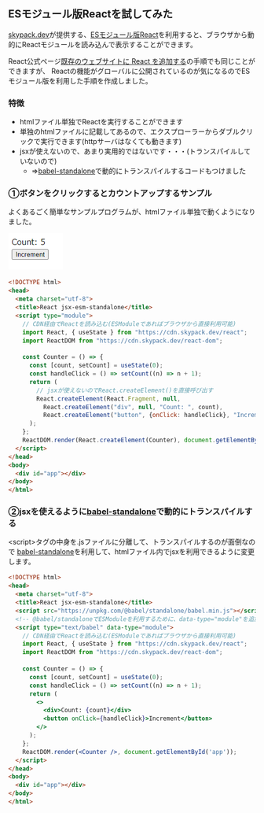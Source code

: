 ## ESモジュール版Reactを試してみた

[skypack.dev](https://cdn.skypack.dev)が提供する、[ESモジュール版React](https://cdn.skypack.dev/react)を利用すると、ブラウザから動的にReactモジュールを読み込んで表示することができます。

React公式ページ[既存のウェブサイトに React を追加する](https://ja.reactjs.org/docs/add-react-to-a-website.html)の手順でも同じことができますが、
Reactの機能がグローバルに公開されているのが気になるのでESモジュール版を利用した手順を作成しました。


### 特徴
* htmlファイル単独でReactを実行することができます
* 単独のhtmlファイルに記載してあるので、エクスプローラーからダブルクリックで実行できます(httpサーバはなくても動きます)
* jsxが使えないので、あまり実用的ではないです・・・(トランスパイルしていないので)
  * ⇒[babel-standalone](https://babeljs.io/docs/en/babel-standalone)で動的にトランスパイルするコードもつけました

### ①ボタンをクリックするとカウントアップするサンプル

よくあるごく簡単なサンプルプログラムが、htmlファイル単独で動くようになりました。

![img1](./img/img1.png)

```html
<!DOCTYPE html>
<head>
  <meta charset="utf-8">
  <title>React jsx-esm-standalone</title>
  <script type="module">
    // CDN経由でReactを読み込む(ESModuleであればブラウザから直接利用可能)
    import React, { useState } from "https://cdn.skypack.dev/react";
    import ReactDOM from "https://cdn.skypack.dev/react-dom";

    const Counter = () => {
      const [count, setCount] = useState(0);
      const handleClick = () => setCount((n) => n + 1);
      return (
        // jsxが使えないのでReact.createElement()を直接呼び出す
        React.createElement(React.Fragment, null,
          React.createElement("div", null, "Count: ", count),
          React.createElement("button", {onClick: handleClick}, "Increment"))
      );
    };
    ReactDOM.render(React.createElement(Counter), document.getElementById('app'));
  </script>
</head>
<body>
  <div id="app"></div>
</body>
</html>
```

### ②jsxを使えるように[babel-standalone](https://babeljs.io/docs/en/babel-standalone)で動的にトランスパイルする

&lt;script&gt;タグの中身を.jsファイルに分離して、トランスパイルするのが面倒なので
[babel-standalone](https://babeljs.io/docs/en/babel-standalone)を利用して、htmlファイル内でjsxを利用できるように変更します。

```html
<!DOCTYPE html>
<head>
  <meta charset="utf-8">
  <title>React jsx-esm-standalone</title>
  <script src="https://unpkg.com/@babel/standalone/babel.min.js"></script>
  <!-- @babel/standaloneでESModuleを利用するために、data-type="module"を追加 -->
  <script type="text/babel" data-type="module">
    // CDN経由でReactを読み込む(ESModuleであればブラウザから直接利用可能)
    import React, { useState } from "https://cdn.skypack.dev/react";
    import ReactDOM from "https://cdn.skypack.dev/react-dom";

    const Counter = () => {
      const [count, setCount] = useState(0);
      const handleClick = () => setCount((n) => n + 1);
      return (
        <>
          <div>Count: {count}</div>
          <button onClick={handleClick}>Increment</button>
        </>
      );
    };
    ReactDOM.render(<Counter />, document.getElementById('app'));
  </script>
</head>
<body>
  <div id="app"></div>
</body>
</html>
```

